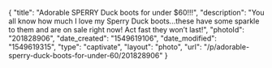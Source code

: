 {
    "title": "Adorable SPERRY Duck boots for under $60!!!",
    "description": "You all know how much I love my Sperry Duck boots...these have some sparkle to them and are on sale right now! Act fast they won’t last!",
    "photoId": "201828906",
    "date_created": "1549619106",
    "date_modified": "1549619315",
    "type": "captivate",
    "layout": "photo",
    "url": "\/p\/adorable-sperry-duck-boots-for-under-60\/201828906"
}